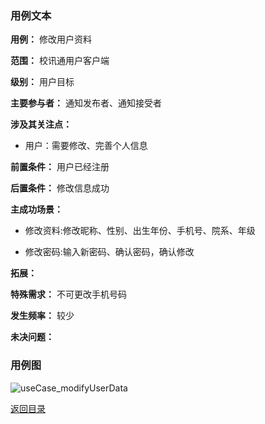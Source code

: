 ### 用例文本

**用例：** 修改用户资料

**范围：** 校讯通用户客户端

**级别：** 用户目标

**主要参与者：** 通知发布者、通知接受者

**涉及其关注点：**

- 用户：需要修改、完善个人信息

**前置条件：** 用户已经注册

**后置条件：** 修改信息成功

**主成功场景：**



- 修改资料:修改昵称、性别、出生年份、手机号、院系、年级



- 修改密码:输入新密码、确认密码，确认修改

**拓展：** 

**特殊需求：** 不可更改手机号码

**发生频率：** 较少

**未决问题：**

### 用例图

![useCase_modifyUserData](https://azurlin.oss-cn-beijing.aliyuncs.com/2019ldu_SE/usecase_image/useCase_modifyUserData.jpg)



[返回目录](README.md)
